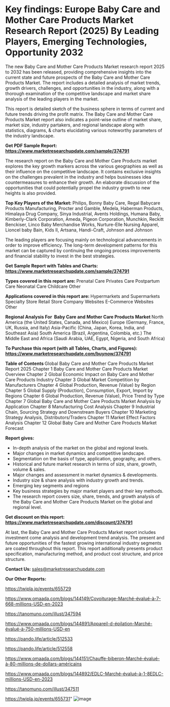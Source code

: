 # Key findings: Europe Baby Care and Mother Care Products Market Research Report (2025) By Leading Players, Emerging Technologies, Opportunity 2032

The new Baby Care and Mother Care Products Market research report 2025 to 2032 has been released, providing comprehensive insights into the current state and future prospects of the Baby Care and Mother Care Products Market. The report includes a detailed analysis of market trends, growth drivers, challenges, and opportunities in the industry, along with a thorough examination of the competitive landscape and market share analysis of the leading players in the market.

This report is detailed sketch of the business sphere in terms of current and future trends driving the profit matrix. The Baby Care and Mother Care Products Market report also indicates a point-wise outline of market share, market size, industry partakers, and regional landscape along with statistics, diagrams, &amp; charts elucidating various noteworthy parameters of the industry landscape.

<strong><b>Get PDF Sample Report: <a href=https://www.marketresearchupdate.com/sample/374791>https://www.marketresearchupdate.com/sample/374791</a></b></strong>

The research report on the Baby Care and Mother Care Products market explores the key growth markers across the various geographies as well as their influence on the competitive landscape. It contains exclusive insights on the challenges prevalent in the industry and helps businesses idea countermeasures to enhance their growth. An elaborate discussion of the opportunities that could potentially propel the industry growth to new heights is also provided.

<strong><b>Top Key Players of the Market:
</b></strong>Philips, Bonny Baby Care, Regal Babycare Products Manufacturing, Procter and Gamble, Medela, Haberman Products, Himalaya Drug Company, Sinya Industrial, Avents Holdings, Humana Baby, Kimberly-Clark Corporation, Ameda, Pigeon Corporation, Munchkin, Reckitt Benckiser, Linco Baby Merchandise Works, Nurture-Elle Nursing Apparel, Lioncel baby Bain, Kids II, Artsana, Handi-Craft, Johnson and Johnson<strong><b>
</b></strong>

The leading players are focusing mainly on technological advancements in order to improve efficiency. The long-term development patterns for this market can be captured by continuing the ongoing process improvements and financial stability to invest in the best strategies.

<strong><b>Get Sample Report with Tables and Charts: <a href=https://www.marketresearchupdate.com/sample/374791>https://www.marketresearchupdate.com/sample/374791</a></b></strong>

<strong><b>Types covered in this report are:
</b></strong>Prenatal Care
Privates Care
Postpartum Care
Neonatal Care
Childcare
Other<strong><b>
</b></strong>

<strong><b>Applications covered in this report are:
</b></strong>Hypermarkets and Supermarkets
Specialty Store
Retail Store
Company Websites
E-Commerce Websites
Other<strong><b>
</b></strong>

<strong><b>Regional Analysis For  Baby Care and Mother Care Products Market</b></strong><strong><b>
</b></strong>North America (the United States, Canada, and Mexico)
Europe (Germany, France, UK, Russia, and Italy)
Asia-Pacific (China, Japan, Korea, India, and Southeast Asia)
South America (Brazil, Argentina, Colombia, etc.)
The Middle East and Africa (Saudi Arabia, UAE, Egypt, Nigeria, and South Africa)

<strong><b>To Purchase this report (with all Tables, Charts, and Figures): <a href=https://www.marketresearchupdate.com/buynow/374791>https://www.marketresearchupdate.com/buynow/374791</a></b></strong>

<strong><b>Table of Contents</b></strong><strong><b>
</b></strong>Global Baby Care and Mother Care Products Market Report 2025
Chapter 1 Baby Care and Mother Care Products Market Overview
Chapter 2 Global Economic Impact on Baby Care and Mother Care Products Industry
Chapter 3 Global Market Competition by Manufacturers
Chapter 4 Global Production, Revenue (Value) by Region
Chapter 5 Global Supply (Production), Consumption, Export, Import by Regions
Chapter 6 Global Production, Revenue (Value), Price Trend by Type
Chapter 7 Global Baby Care and Mother Care Products Market Analysis by Application
Chapter 8 Manufacturing Cost Analysis
Chapter 9 Industrial Chain, Sourcing Strategy and Downstream Buyers
Chapter 10 Marketing Strategy Analysis, Distributors/Traders
Chapter 11 Market Effect Factors Analysis
Chapter 12 Global Baby Care and Mother Care Products Market Forecast

<strong><b>Report gives:</b></strong>

- In-depth analysis of the market on the global and regional levels.
- Major changes in market dynamics and competitive landscape.
- Segmentation on the basis of type, application, geography, and others.
- Historical and future market research in terms of size, share, growth, volume &amp; sales.
- Major changes and assessment in market dynamics &amp; developments.
- Industry size &amp; share analysis with industry growth and trends.
- Emerging key segments and regions
- Key business strategies by major market players and their key methods.
- The research report covers size, share, trends, and growth analysis of the Baby Care and Mother Care Products Market on the global and regional level.

<strong><b>Get discount on this report: <a href=https://www.marketresearchupdate.com/discount/374791>https://www.marketresearchupdate.com/discount/374791</a></b></strong>

At last, the Baby Care and Mother Care Products Market report includes investment come analysis and development trend analysis. The present and future opportunities of the fastest growing international industry segments are coated throughout this report. This report additionally presents product specification, manufacturing method, and product cost structure, and price structure.

<strong><b>Contact Us:
</b></strong>sales@marketresearchupdate.com

<strong>Our Other Reports:</strong>

<a href=https://twipla.jp/events/655729>https://twipla.jp/events/655729</a>

<a href=https://www.omaada.com/blogs/144149/Covoiturage-Marché-évalué-à-7-668-millions-USD-en-2023>https://www.omaada.com/blogs/144149/Covoiturage-Marché-évalué-à-7-668-millions-USD-en-2023</a>

<a href=https://tanomuno.com/illust/347594>https://tanomuno.com/illust/347594</a>

<a href=https://www.omaada.com/blogs/144891/Appareil-d-épilation-Marché-évalué-à-750-millions-USD-en>https://www.omaada.com/blogs/144891/Appareil-d-épilation-Marché-évalué-à-750-millions-USD-en</a>

<a href=https://pando.life/article/512533>https://pando.life/article/512533</a>

<a href=https://pando.life/article/512558>https://pando.life/article/512558</a>

<a href=https://www.omaada.com/blogs/144151/Chauffe-biberon-Marché-évalué-à-80-millions-de-dollars-américains>https://www.omaada.com/blogs/144151/Chauffe-biberon-Marché-évalué-à-80-millions-de-dollars-américains</a>

<a href=https://www.omaada.com/blogs/144892/EDLC-Marché-évalué-à-1-8EDLC-millions-USD-en-2023>https://www.omaada.com/blogs/144892/EDLC-Marché-évalué-à-1-8EDLC-millions-USD-en-2023</a>

<a href=https://tanomuno.com/illust/347511>https://tanomuno.com/illust/347511</a>

<a href=https://twipla.jp/events/655731>https://twipla.jp/events/655731</a>"
![image](https://github.com/user-attachments/assets/7cae33af-fb4e-4356-90b7-10cf8ec1fc35)
